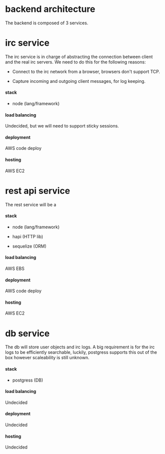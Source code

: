 # backend architecture
The backend is composed of 3 services.

# irc service
The irc service is in charge of abstracting the connection between client and the real irc servers. We need to do this for the following reasons:

* Connect to the irc network from a browser, browsers don't support TCP.

* Capture incoming and outgoing client messages, for log keeping.

#### stack
* node (lang/framework)

#### load balancing
Undecided, but we will need to support sticky sessions.

#### deployment
AWS code deploy

#### hosting
AWS EC2

# rest api service

The rest service will be a

#### stack
* node (lang/framework)

* hapi (HTTP lib)

* sequelize (ORM)

#### load balancing
AWS EBS

#### deployment
AWS code deploy

#### hosting
AWS EC2

# db service
The db will store user objects and irc logs. A big requirement is for the irc logs to be efficiently searchable, luckily, postgress supports this out of the box however scaleability is still unknown.

#### stack
* postgress (DB)

#### load balancing
Undecided

#### deployment
Undecided

#### hosting
Undecided
